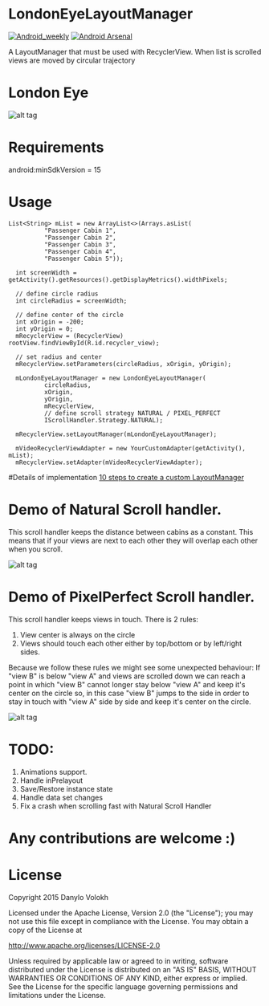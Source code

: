 # LondonEyeLayoutManager

[![Android_weekly](https://img.shields.io/badge/Android%20Weekly-LondonEyeLayoutManager-green.svg)](http://androidweekly.net/issues/issue-183)
[![Android Arsenal](https://img.shields.io/badge/Android%20Arsenal-LondonEyeLayoutManager-green.svg?style=true)](https://android-arsenal.com/details/1/2917)

A LayoutManager that must be used with RecyclerView. 
When list is scrolled views are moved by circular trajectory


# London Eye
![alt tag](https://cloud.githubusercontent.com/assets/2686355/11732973/161e5970-9fb2-11e5-923b-09b6a0b4e26a.jpg)

# Requirements
android:minSdkVersion = 15

# Usage
```
List<String> mList = new ArrayList<>(Arrays.asList(
          "Passenger Cabin 1",
          "Passenger Cabin 2",
          "Passenger Cabin 3",
          "Passenger Cabin 4",
          "Passenger Cabin 5"));
            
  int screenWidth = getActivity().getResources().getDisplayMetrics().widthPixels;
            
  // define circle radius
  int circleRadius = screenWidth;

  // define center of the circle
  int xOrigin = -200;
  int yOrigin = 0;
  mRecyclerView = (RecyclerView) rootView.findViewById(R.id.recycler_view);
  
  // set radius and center
  mRecyclerView.setParameters(circleRadius, xOrigin, yOrigin);

  mLondonEyeLayoutManager = new LondonEyeLayoutManager(
          circleRadius,
          xOrigin,
          yOrigin,
          mRecyclerView,
          // define scroll strategy NATURAL / PIXEL_PERFECT
          IScrollHandler.Strategy.NATURAL);

  mRecyclerView.setLayoutManager(mLondonEyeLayoutManager);

  mVideoRecyclerViewAdapter = new YourCustomAdapter(getActivity(), mList);
  mRecyclerView.setAdapter(mVideoRecyclerViewAdapter);
```

#Details of implementation
[10 steps to create a custom LayoutManager](https://medium.com/@v.danylo/10-steps-to-create-a-custom-layoutmanager-2f30ab2f979d "10 steps to create a custom LayoutManager")


# Demo of Natural Scroll handler.

This scroll handler keeps the distance between cabins as a constant. This means that if your views are next to each other they will overlap each other when you scroll.

![alt tag](https://cloud.githubusercontent.com/assets/2686355/11742412/651bc71e-a008-11e5-9a5e-4f10be4adbd8.gif)

# Demo of PixelPerfect Scroll handler.

This scroll handler keeps views in touch. There is 2 rules:

1. View center is always on the circle
2. Views should touch each other either by top/bottom or by left/right sides.

Because we follow these rules we might see some unexpected behaviour:
If "view B" is below "view A" and views are scrolled down we can reach a point in which "view B" cannot longer stay below "view A" and keep it's center on the circle so, in this case "view B" jumps to the side in order to stay in touch with "view A" side by side and keep it's center on the circle.

![alt tag](https://cloud.githubusercontent.com/assets/2686355/11743339/4c1a8ffa-a00f-11e5-97f5-831b555b618d.gif)

# TODO:

1. Animations support.
2. Handle inPrelayout
3. Save/Restore instance state
4. Handle data set changes
5. Fix a crash when scrolling fast with Natural Scroll Handler

# Any contributions are welcome :)

# License

Copyright 2015 Danylo Volokh

Licensed under the Apache License, Version 2.0 (the "License");
you may not use this file except in compliance with the License.
You may obtain a copy of the License at

   http://www.apache.org/licenses/LICENSE-2.0

Unless required by applicable law or agreed to in writing, software
distributed under the License is distributed on an "AS IS" BASIS,
WITHOUT WARRANTIES OR CONDITIONS OF ANY KIND, either express or implied.
See the License for the specific language governing permissions and
limitations under the License.

